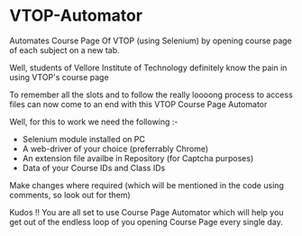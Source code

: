 # VTOP-Automator
Automates Course Page Of VTOP (using Selenium) by opening course page of each subject on a new tab.

Well, students of Vellore Institute of Technology definitely know the pain in using VTOP's course page

To remember all the slots and to follow the really loooong process to access files can now come to an end with this VTOP Course Page Automator

Well, for this to work we need the following :-

  * Selenium module installed on PC
  * A web-driver of your choice (preferrably Chrome)
  * An extension file availbe in Repository (for Captcha purposes)
  * Data of your Course IDs and Class IDs

Make changes where required (which will be mentioned in the code using comments, so look out for them)

Kudos !! You are all set to use Course Page Automator which will help you get out of the endless loop of you opening Course Page every single day.
